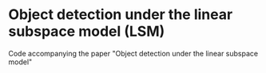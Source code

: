 # Object detection under the linear subspace model (LSM)
Code accompanying the paper "Object detection under the linear subspace model"
